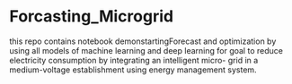 # Forcasting_Microgrid
this repo contains notebook demonstartingForecast and optimization by using all models of machine learning and deep learning for goal to reduce electricity consumption by integrating an intelligent micro- grid in a medium-voltage establishment using energy management system.

